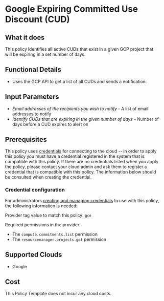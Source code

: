 # Google Expiring Committed Use Discount (CUD)

## What it does

This policy identifies all active CUDs that exist in a given GCP project that will be expiring in a set number of days.

## Functional Details

- Uses the GCP API to get a list of all CUDs and sends a notification.

## Input Parameters

- *Email addresses of the recipients you wish to notify* - A list of email addresses to notify
- *Identify CUDs that are expiring in the given number of days* - Number of days before a CUD expires to alert on

## Prerequisites

This policy uses [credentials](https://docs.rightscale.com/policies/users/guides/credential_management.html) for connecting to the cloud -- in order to apply this policy you must have a credential registered in the system that is compatible with this policy. If there are no credentials listed when you apply the policy, please contact your cloud admin and ask them to register a credential that is compatible with this policy. The information below should be consulted when creating the credential.

### Credential configuration

For administrators [creating and managing credentials](https://docs.rightscale.com/policies/users/guides/credential_management.html) to use with this policy, the following information is needed:

Provider tag value to match this policy: `gce`

Required permissions in the provider:

- The `compute.commitments.list` permission
- The `resourcemanager.projects.get` permission

## Supported Clouds

- Google

## Cost

This Policy Template does not incur any cloud costs.
